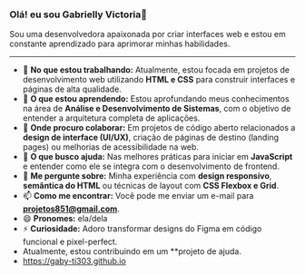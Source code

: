 ### Olá!  eu sou Gabrielly Victoria👋

Sou uma desenvolvedora apaixonada por criar interfaces web e estou em constante aprendizado para aprimorar minhas habilidades.

---

* 🔭 **No que estou trabalhando:** Atualmente, estou focada em projetos de desenvolvimento web utilizando **HTML e CSS** para construir interfaces e páginas de alta qualidade.
* 🌱 **O que estou aprendendo:** Estou aprofundando meus conhecimentos na área de **Análise e Desenvolvimento de Sistemas**, com o objetivo de entender a arquitetura completa de aplicações.
* 👯 **Onde procuro colaborar:** Em projetos de código aberto relacionados a **design de interface (UI/UX)**, criação de páginas de destino (landing pages) ou melhorias de acessibilidade na web.
* 🤔 **O que busco ajuda:** Nas melhores práticas para iniciar em **JavaScript** e entender como ele se integra com o desenvolvimento de frontend.
* 💬 **Me pergunte sobre:** Minha experiência com **design responsivo**, **semântica do HTML** ou técnicas de layout com **CSS Flexbox e Grid**.
* 📫 **Como me encontrar:** Você pode me enviar um e-mail para **projetos851@gmail.com**.
* 😄 **Pronomes:** ela/dela
* ⚡ **Curiosidade:** Adoro transformar designs do Figma em código funcional e pixel-perfect.
* Atualmente, estou contribuindo em um **projeto de ajuda.
* https://gaby-ti303.github.io

